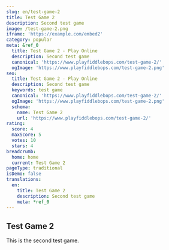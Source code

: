 ```yaml
---
slug: en/test-game-2
title: Test Game 2
description: Second test game
image: /test-game-2.png
iframe: 'https://example.com/embed2'
category: popular
meta: &ref_0
  title: Test Game 2 - Play Online
  description: Second test game
  canonical: 'https://www.playfiddlebops.com/test-game-2/'
  ogImage: 'https://www.playfiddlebops.com/test-game-2.png'
seo:
  title: Test Game 2 - Play Online
  description: Second test game
  keywords: test game
  canonical: 'https://www.playfiddlebops.com/test-game-2/'
  ogImage: 'https://www.playfiddlebops.com/test-game-2.png'
  schema:
    name: Test Game 2
    url: 'https://www.playfiddlebops.com/test-game-2/'
rating:
  score: 4
  maxScore: 5
  votes: 10
  stars: 4
breadcrumb:
  home: home
  current: Test Game 2
pageType: traditional
isDemo: false
translations:
  en:
    title: Test Game 2
    description: Second test game
    meta: *ref_0
---
```


## Test Game 2

This is the second test game.
